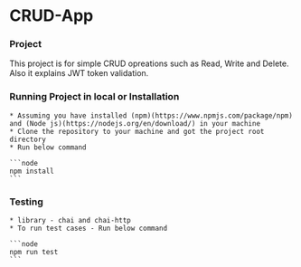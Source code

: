 # CRUD-App

### Project 
  This project is for simple CRUD opreations such as Read, Write and Delete. Also it explains JWT token validation. 

### Running Project in local or Installation 
    * Assuming you have installed (npm)(https://www.npmjs.com/package/npm) and (Node js)(https://nodejs.org/en/download/) in your machine  
    * Clone the repository to your machine and got the project root directory 
    * Run below command 
    
    ```node
    npm install 
    ```
   
### Testing  
    
    * library - chai and chai-http 
    * To run test cases - Run below command 
        
    ```node 
    npm run test 
    ```
